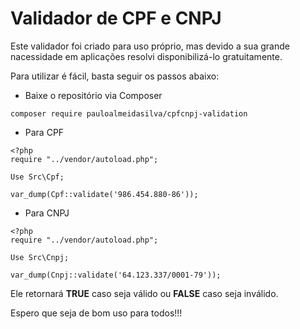 # Validador de CPF e CNPJ

Este validador foi criado para uso próprio, mas devido a sua grande nacessidade em aplicações resolvi disponibilizá-lo gratuitamente.

Para utilizar é fácil, basta seguir os passos abaixo:

* Baixe o repositório via Composer
```
composer require pauloalmeidasilva/cpfcnpj-validation
```

* Para CPF 
```
<?php
require "../vendor/autoload.php";

Use Src\Cpf;

var_dump(Cpf::validate('986.454.880-86'));

```

* Para CNPJ
```
<?php
require "../vendor/autoload.php";

Use Src\Cnpj;

var_dump(Cnpj::validate('64.123.337/0001-79'));

```

Ele retornará **TRUE** caso seja válido ou **FALSE** caso seja inválido.

Espero que seja de bom uso para todos!!!